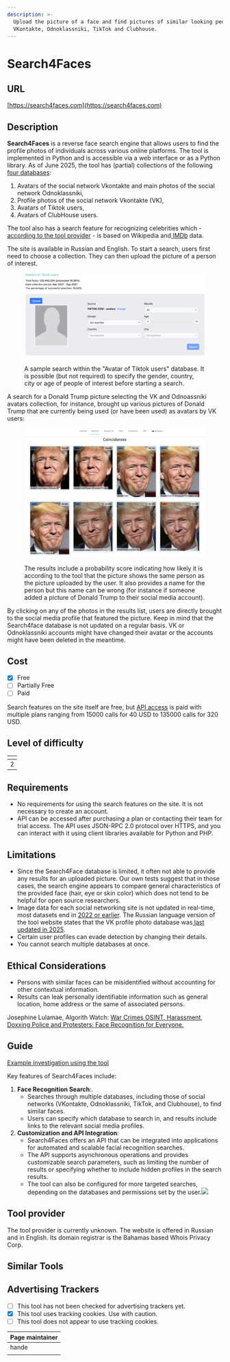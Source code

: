 ```yaml
---
description: >-
  Upload the picture of a face and find pictures of similar looking people on
  VKontakte, Odnoklassniki, TikTok and Clubhouse.
---
```


# Search4Faces

## URL

[https://search4faces.com](https://search4faces.com)

## Description

**Search4Faces** is a reverse face search engine that allows users to find the profile photos of individuals across various online platforms. The tool is implemented in Python and is accessible via a web interface or as a Python library. As of June 2025, the tool has (partial) collections of the following [four databases](https://web.archive.org/web/20250616163324/https://search4faces.com/en/):

1. Avatars of the social network Vkontakte and main photos of the social network Odnoklassniki,
2. Profile photos of the social network Vkontakte (VK),&#x20;
3. Avatars of Tiktok users,&#x20;
4. Avatars of ClubHouse users.

The tool also has a search feature for recognizing celebrities which - [according to the tool provider](https://web.archive.org/web/20250616164148/https://search4faces.com/index.html) - is based on Wikipedia and[ IMDb](https://en.wikipedia.org/wiki/IMDb) data.&#x20;

The site is available in Russian and English. To start a search, users first need to choose a collection. They can then upload the picture of a person of interest.&#x20;

<figure><img src=".gitbook/assets/Screenshot 2025-06-16 at 18.09.44.png" alt=""><figcaption><p>A sample search within the "Avatar of Tiktok users" database. It is possible (but not required) to specify the gender, country, city or age of people of interest before starting a search.</p></figcaption></figure>

A search for a Donald Trump picture selecting the VK and Odnoassniki avatars collection, for instance, brought up various pictures of Donald Trump that are currently being used (or have been used) as avatars by VK users:

<figure><img src=".gitbook/assets/Screenshot 2025-06-16 at 19.06.43.png" alt=""><figcaption><p>The results include a probability score indicating how likely it is according to the tool that the picture shows the same person as the picture uploaded by the user. It also provides a name for the person but this name can be wrong (for instance if someone added a picture of Donald Trump to their social media account).</p></figcaption></figure>

By clicking on any of the photos in the results list, users are directly brought to the social media profile that featured the picture. Keep in mind that the Search4face database is not updated on a regular basis. VK or Odnoklassniki accounts might have changed their avatar or the accounts might have been deleted in the meantime.

## Cost

* [x] Free
* [ ] Partially Free
* [ ] Paid

Search features on the site itself are free, but [API access](https://web.archive.org/web/20250425192912/https://search4faces.com/en/api.html) is paid with multiple plans ranging from 15000 calls for 40 USD to 135000 calls for 320 USD.&#x20;

## Level of difficulty

<table><thead><tr><th data-type="rating" data-max="5"></th></tr></thead><tbody><tr><td>2</td></tr></tbody></table>

## Requirements

* No requirements for using the search features on the site. It is not necessary to create an account.
* API can be accessed after purchasing a plan or contacting their team for trial access. The API uses JSON-RPC 2.0 protocol over HTTPS, and you can interact with it using client libraries available for Python and PHP.

## Limitations

* Since the Search4Face database is limited, it often not able to provide any results for an uploaded picture. Our own tests suggest that in those cases, the search engine appears to compare general characteristics of the provided face (hair, eye or skin color) which does not tend to be helpful for open source researchers.&#x20;
* Image data for each social networking site is not updated in real-time, most datasets end in [2022 or earlier](https://web.archive.org/web/20250520182518/https://search4faces.com/en/). The Russian language version of the tool website states that the VK profile photo database was[ last updated in 2025](https://web.archive.org/web/20250616202030/https://search4faces.com/search.html).&#x20;
* Certain user profiles can evade detection by changing their details.&#x20;
* You cannot search multiple databases at once.

## Ethical Considerations

* Persons with similar faces can be misidentified without accounting for other contextual information.
* Results can leak personally identifiable information such as general location, home address or the same of associated persons.

Josephine Lulamae, Algorith Watch: [War Crimes OSINT, Harassment, Doxxing Police and Protesters: Face Recognition for Everyone.](https://algorithmwatch.org/en/face-recognition-for-everyone/)

## Guide

[Example investigation using the tool](https://publication.osintambition.org/behind-the-steps-revealing-digital-identity-through-osint-and-socmint-unraveling-the-7735033b867d)

Key features of Search4Faces include:

1. **Face Recognition Search**:.
   * Searches through multiple databases, including those of social networks (VKontakte, Odnoklassniki, TikTok, and Clubhouse), to find similar faces.
   * Users can specify which database to search in, and results include links to the relevant social media profiles.
2. **Customization and API Integration**:
   * Search4Faces offers an API that can be integrated into applications for automated and scalable facial recognition searches.
   * The API supports asynchronous operations and provides customizable search parameters, such as limiting the number of results or specifying whether to include hidden profiles in the search results.
   * The tool can also be configured for more targeted searches, depending on the databases and permissions set by the user.![](<.gitbook/assets/Screenshot 2024-12-12 at 9.36.35 AM.png>)

## Tool provider

The tool provider is currently unknown. The website is offered in Russian and in English. Its domain registrar is the Bahamas based Whois Privacy Corp.

## Similar Tools

## Advertising Trackers

* [ ] This tool has not been checked for advertising trackers yet.
* [x] This tool uses tracking cookies. Use with caution.
* [ ] This tool does not appear to use tracking cookies.

| Page maintainer |
| --------------- |
| hande           |
|                 |
